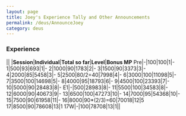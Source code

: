 ```yaml
---
layout: page
title: Joey's Experience Tally and Other Announcements
permalink: /deus/AnnounceJoey
category: deus
---
```

### Experience

|| |__Session__|__Individual__|__Total so far__|__Level__|__Bonus MP__
Pre|-|100|100|1|-
1|500|93|693|1|-
2|1000|90|1783|2|-
3|1500|90|3373|3|-
4|2000|85|5458|3|-
5|2500|80/2=40|7998|4|-
6|3000|100|11098|5|-
7|3500|100|14698|5|-
8|4000|95|18793|6|-
9|4500|100|23393|7|-
10|5000|90|28483|8|-
E1|-|500|28983|8|-
11|5500|100|34583|8|-
12|6000|90|40673|9|-
13|6500|100|47273|10|-
14|7000|95|54368|10|-
15|7500|90|61958|11|-
16|8000|90*(2/3)=60|70018|12|5
17|8500|90|78608|13|1
17W|-|100|78708|13|1||
